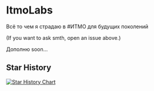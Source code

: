 # ItmoLabs

Всё то чем я страдаю в #ИТМО для будущих поколений

(If you want to ask smth, open an issue above.)

Дополню soon...

## Star History
[![Star History Chart](https://api.star-history.com/svg?repos=Kuchizu/ITMOLabs&type=Date)](https://star-history.com/#Kuchizu/ITMOLabs)
